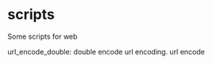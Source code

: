 # scripts
Some scripts for web



url_encode_double: 
  double encode url encoding. url encode <script> somewhere, then suply it to the script -> %3Cscript%3E -> %25%33%43script%25%33%45

